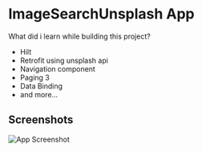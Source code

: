 # ImageSearchUnsplash App




What did i learn while building this project?
- Hilt
- Retrofit using unsplash api
- Navigation component
- Paging 3
- Data Binding
- and more...

## Screenshots

![App Screenshot](https://download2283.mediafire.com/x8wmy5tpjdag6C_ATNLiXu5oOeuJC87kXhteulfOtnXYectaBtjbXGYsqEQ8nrgKpTaKXen6EXpx1YIEGA40Qa9HnTk/nkmjbrduyair46y/Video-2023-03-21-124531.gif)
